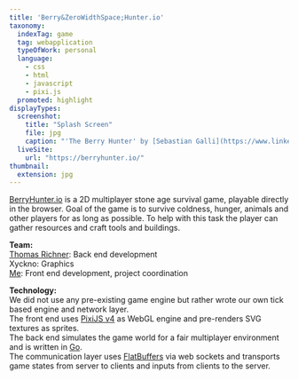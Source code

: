 ```yaml
---
title: 'Berry&ZeroWidthSpace;Hunter.io'
taxonomy:
  indexTag: game
  tag: webapplication
  typeOfWork: personal
  language:
    - css
    - html
    - javascript
    - pixi.js
  promoted: highlight
displayTypes:
  screenshot:
    title: "Splash Screen"
    file: jpg
    caption: "'The Berry Hunter' by [Sebastian Galli](https://www.linkedin.com/in/sebastian-galli-936438122/)"
  liveSite:
    url: "https://berryhunter.io/"
thumbnail:
  extension: jpg
---
```


[BerryHunter.io](https://berryhunter.io/) is a 2D multiplayer stone age survival game, playable directly in the browser.
Goal of the game is to survive coldness, hunger, animals and other players for as long as possible.
To help with this task the player can gather resources and craft tools and buildings.

**Team:**  
[Thomas Richner](http://trichner.ch): Back end development  
Xyckno: Graphics  
<a href="#contact" data-featherlight="#contact">Me</a>: Front end development, project coordination

**Technology:**  
We did not use any pre-existing game engine but rather wrote our own tick based engine and network layer.  
The front end uses [PixiJS v4](http://www.pixijs.com) as WebGL engine and pre-renders SVG textures as sprites.  
The back end simulates the game world for a fair multiplayer environment and is written in [Go](http://golang.org).  
The communication layer uses [FlatBuffers](https://google.github.io/flatbuffers) via web sockets and transports game 
states from server to clients and inputs from clients to the server.  
